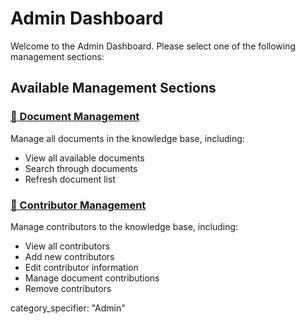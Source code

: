 # Admin Dashboard

Welcome to the Admin Dashboard. Please select one of the following management sections:

## Available Management Sections

### [📄 Document Management](documents.md)
Manage all documents in the knowledge base, including:
- View all available documents
- Search through documents
- Refresh document list

### [👥 Contributor Management](contributors.md)
Manage contributors to the knowledge base, including:
- View all contributors
- Add new contributors
- Edit contributor information
- Manage document contributions
- Remove contributors

category_specifier: "Admin" 